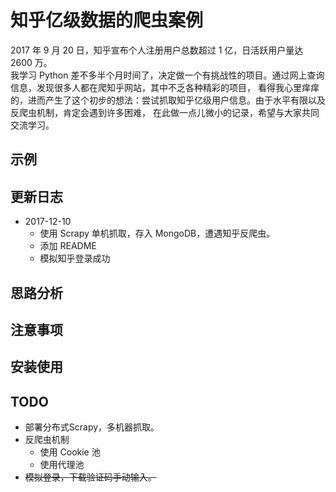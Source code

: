 # 知乎亿级数据的爬虫案例
2017 年 9 月 20 日，知乎宣布个人注册用户总数超过 1 亿，日活跃用户量达 2600 万。    
我学习 Python 差不多半个月时间了，决定做一个有挑战性的项目。通过网上查询信息，发现很多人都在爬知乎网站，其中不乏各种精彩的项目，
看得我心里痒痒的，进而产生了这个初步的想法：尝试抓取知乎亿级用户信息。由于水平有限以及反爬虫机制，肯定会遇到许多困难，
在此做一点儿微小的记录，希望与大家共同交流学习。

## 示例

## 更新日志
* 2017-12-10
  - 使用 Scrapy 单机抓取，存入 MongoDB，遭遇知乎反爬虫。
  - 添加 README
  - 模拟知乎登录成功
## 思路分析

## 注意事项

## 安装使用

## TODO
* 部署分布式Scrapy，多机器抓取。
* 反爬虫机制
  - 使用 Cookie 池
  - 使用代理池
* ~~模拟登录，下载验证码手动输入。~~

